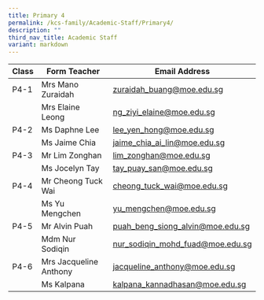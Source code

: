 ```yaml
---
title: Primary 4
permalink: /kcs-family/Academic-Staff/Primary4/
description: ""
third_nav_title: Academic Staff
variant: markdown
---
```

| Class | Form Teacher | Email Address |
| -------- | -------- | -------- |
| P4-1     | Mrs Mano Zuraidah     | zuraidah_buang@moe.edu.sg     |
|      | Mrs Elaine Leong     | ng_ziyi_elaine@moe.edu.sg     |
| P4-2     | Ms Daphne Lee     | lee_yen_hong@moe.edu.sg     |
|      | Ms Jaime Chia     | jaime_chia_ai_lin@moe.edu.sg     |
| P4-3     | Mr Lim Zonghan     | lim_zonghan@moe.edu.sg     |
|      | Ms Jocelyn Tay     | tay_puay_san@moe.edu.sg     |
| P4-4     | Mr Cheong Tuck Wai     | cheong_tuck_wai@moe.edu.sg     |
|      | Ms Yu Mengchen     | yu_mengchen@moe.edu.sg     |
| P4-5     | Mr Alvin Puah     | puah_beng_siong_alvin@moe.edu.sg    |
|      | Mdm Nur Sodiqin     | nur_sodiqin_mohd_fuad@moe.edu.sg     |
| P4-6     | Mrs Jacqueline Anthony     | jacqueline_anthony@moe.edu.sg     |
|      | Ms Kalpana      | kalpana_kannadhasan@moe.edu.sg     |